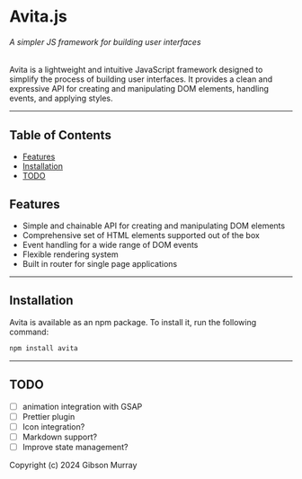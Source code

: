 # Avita.js

###### A simpler JS framework for building user interfaces

Avita is a lightweight and intuitive JavaScript framework designed to simplify the process of building user interfaces. It provides a clean and expressive API for creating and manipulating DOM elements, handling events, and applying styles.

---

## Table of Contents

-   [Features](#features)
-   [Installation](#installation)
-   [TODO](#todo)

## Features

-   Simple and chainable API for creating and manipulating DOM elements
-   Comprehensive set of HTML elements supported out of the box
-   Event handling for a wide range of DOM events
-   Flexible rendering system
-   Built in router for single page applications

---

## Installation

Avita is available as an npm package. To install it, run the following command:

```bash
npm install avita
```

---

## TODO

-   [ ] animation integration with GSAP
-   [ ] Prettier plugin
-   [ ] Icon integration?
-   [ ] Markdown support?
-   [ ] Improve state management?

Copyright (c) 2024 Gibson Murray
